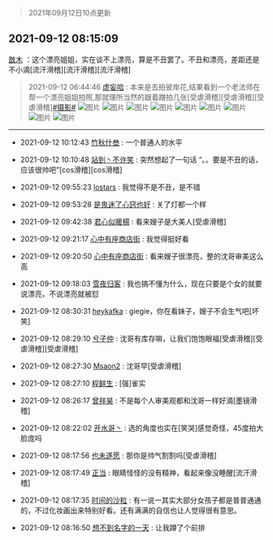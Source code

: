 > 2021年09月12日10点更新
<link rel="stylesheet" href="https://cdn.jsdelivr.net/gh/taotie6/sampleJSON@main/css/photo_show.css">
<meta name="referrer" content="no-referrer" />


 ## 2021-09-12 08:15:09 

 [㪚木](https://www.coolapk.com/feed/29927727?shareKey=M2RlMmI2ODYzODJhNjEzZDVjNDg~) ：这个漂亮姐姐，实在谈不上漂亮，算是不丑罢了。不丑和漂亮，差距还是不小滴[流汗滑稽][流汗滑稽][流汗滑稽] 

<div class="album">
</div>

> 2021-09-12 06:44:46 
> [虚妄哈](https://www.coolapk.com/feed/29927049?shareKey=ZjJjNDk3ODhhYWQ3NjEzZDVjNDg~) : 本来是去拍彼岸花,结果看到一个老法师在帮一个漂亮姐姐拍照,那就理所当然的跟着蹭拍几张[受虐滑稽][受虐滑稽][受虐滑稽]<a class="feed-link-tag" href="/t/摄影?type=0">#摄影#</a> 
![图片](https://image.coolapk.com/feed/2021/0912/06/1498086_f08ba2b5_0281_174@3526x2351.jpeg)
![图片](https://image.coolapk.com/feed/2021/0912/06/1498086_06389aa6_0281_1742@3526x2351.jpeg)
![图片](https://image.coolapk.com/feed/2021/0912/06/1498086_3cf567d2_0281_1744@3526x2351.jpeg)
![图片](https://image.coolapk.com/feed/2021/0912/06/1498086_9dc33275_0281_1746@3526x2351.jpeg)
![图片](https://image.coolapk.com/feed/2021/0912/06/1498086_0ff38e2b_0281_1747@3526x2351.jpeg)
![图片](https://image.coolapk.com/feed/2021/0912/06/1498086_2b4e85e3_0281_1749@3526x2351.jpeg)
![图片](https://image.coolapk.com/feed/2021/0912/06/1498086_2595f869_0281_1751@3526x2351.jpeg)
![图片](https://image.coolapk.com/feed/2021/0912/06/1498086_d9f3433f_0281_1753@3526x2351.jpeg)
![图片](https://image.coolapk.com/feed/2021/0912/06/1498086_3bbd0236_0281_1755@3526x2351.jpeg)

 ------- 

- 2021-09-12 10:12:43 [竹秋什叁](uid=2319428) : 一个普通人的水平 

- 2021-09-12 10:10:48 [站到丶不许笑](uid=1165627) : 突然想起了一句话 “。。要是不丑的话，应该很帅吧”[cos滑稽][cos滑稽] 

- 2021-09-12 09:55:23 [lostars](uid=2165786) : 我觉得不是不丑，是不错 

- 2021-09-12 09:53:28 [是鬼迷了心窍也好](uid=1592908) : 关了灯都一个样 

- 2021-09-12 09:42:38 [君心似暖楊](uid=3303409) : 看来嫂子是大美人[受虐滑稽] 

- 2021-09-12 09:21:17 [心中有座商店街](uid=1636078) : 我觉得挺好看 

- 2021-09-12 09:20:50 [心中有座商店街](uid=1636078) : 看来嫂子很漂亮，整的沈哥审美这么高 

- 2021-09-12 09:18:03 [雪夜归客](uid=2369381) : 我也搞不懂为什么，现在只要是个女的就要说漂亮，不说漂亮就被怼 

- 2021-09-12 08:30:31 [heykafka](uid=929692) : giegie，你在看妹子，嫂子不会生气吧[坏笑] 

- 2021-09-12 08:29:10 [兮子仲](uid=3034535) : 沈哥有库存嘛，让我们饱饱眼福[受虐滑稽][受虐滑稽][受虐滑稽] 

- 2021-09-12 08:27:30 [Msaon2](uid=3407679) : 沈哥早[受虐滑稽] 

- 2021-09-12 08:27:10 [程鲜生](uid=845250) : [强]雀实 

- 2021-09-12 08:26:17 [曾祥昊](uid=6695078) : 不是每个人审美观都和沈哥一样好滴[墨镜滑稽] 

- 2021-09-12 08:22:02 [开水哥丶](uid=608451) : 选的角度也实在[笑哭]感觉奇怪，45度拍大脸庞吗 

- 2021-09-12 08:17:56 [也未遂愿](uid=3056500) : 那你是帅气割割吗[受虐滑稽] 

- 2021-09-12 08:17:49 [正当](uid=1725957) : 眼睛怪怪的没有精神，看起来像没睡醒[流汗滑稽] 

- 2021-09-12 08:17:35 [时间的沙粒](uid=1600844) : 有一说一其实大部分女孩子都是普普通通的，不过化妆画出来特别好看。还有满满的自信也让人觉得很有意思。 

- 2021-09-12 08:16:50 [想不到名字的一天](uid=3534257) : 让我蹲了个前排 

